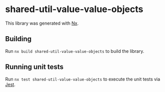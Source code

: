 # shared-util-value-value-objects

This library was generated with [Nx](https://nx.dev).

## Building

Run `nx build shared-util-value-value-objects` to build the library.

## Running unit tests

Run `nx test shared-util-value-value-objects` to execute the unit tests via [Jest](https://jestjs.io).
